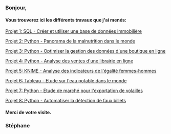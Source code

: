 ### Bonjour,

#### Vous trouverez ici les différents travaux que j'ai menés:

<a href="https://github.com/StephaneBertrand34/SQL_-_Creer_et_utiliser_une_base_de_donnees_immobiliere" target="_blank" title="Projet 1">Projet 1: SQL - Créer et utiliser une base de données immobilière</a>

<a href="https://github.com/StephaneBertrand34/Python_-_Panorama_de_la_malnutrition_dans_le_monde" target="_blank" title="Projet 2">Projet 2: Python - Panorama de la malnutrition dans le monde</a>

<a href="https://github.com/StephaneBertrand34/Python_-_Optimiser_la_gestion_des_donnees_d-une_boutique_en_ligne" target="_blank" title="Projet 3">Projet 3: Python - Optimiser la gestion des données d'une boutique en ligne</a>

<a href="https://github.com/StephaneBertrand34/Python_-_Analyse_des_ventes_d_une_librairie_en_ligne" target="_blank" title="Projet 4">Projet 4: Python - Analyse des ventes d'une librairie en ligne</a>

<a href="https://github.com/StephaneBertrand34/KNIME_-_Analyse_des_indicateurs_de-l_egalite_femmes-hommes" target="_blank" title="Projet 5">Projet 5: KNIME - Analyse des indicateurs de l'égalité femmes-hommes</a>

<a href="https://github.com/StephaneBertrand34/Tableau_-_Etude_sur_l_eau_potable_dans_le_monde" target="_blank" title="Projet 6">Projet 6: Tableau - Etude sur l'eau potable dans le monde</a>

<a href="https://github.com/StephaneBertrand34/Python_-_Etude_de_marche_pour_l_exportation_de_volailles" target="_blank" title="Projet 7">Projet 7: Python - Etude de marché pour l'exportation de volailles</a>

<a href="https://github.com/StephaneBertrand34/Python_-_Automatiser_la_detection_de_faux_billets" target="_blank" title="Projet 8">Projet 8: Python - Automatiser la détection de faux billets</a>

#### Merci de votre visite.

### Stéphane

